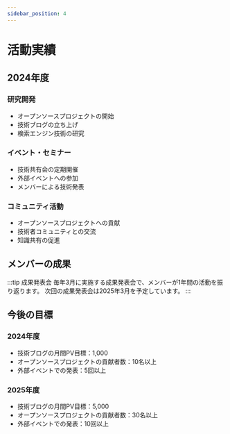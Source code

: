 ```yaml
---
sidebar_position: 4
---
```


# 活動実績

## 2024年度

### 研究開発
- オープンソースプロジェクトの開始
- 技術ブログの立ち上げ
- 検索エンジン技術の研究

### イベント・セミナー
- 技術共有会の定期開催
- 外部イベントへの参加
- メンバーによる技術発表

### コミュニティ活動
- オープンソースプロジェクトへの貢献
- 技術者コミュニティとの交流
- 知識共有の促進

## メンバーの成果

:::tip 成果発表会
毎年3月に実施する成果発表会で、メンバーが1年間の活動を振り返ります。
次回の成果発表会は2025年3月を予定しています。
:::

## 今後の目標

### 2024年度
- 技術ブログの月間PV目標：1,000
- オープンソースプロジェクトの貢献者数：10名以上
- 外部イベントでの発表：5回以上

### 2025年度
- 技術ブログの月間PV目標：5,000
- オープンソースプロジェクトの貢献者数：30名以上
- 外部イベントでの発表：10回以上 